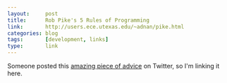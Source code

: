 ```yaml
---
layout:     post
title:      Rob Pike's 5 Rules of Programming
link:       http://users.ece.utexas.edu/~adnan/pike.html
categories: blog
tags:       [development, links]
type:       link
---
```


Someone posted this [amazing piece of advice](http://users.ece.utexas.edu/~adnan/pike.html) on Twitter, so I'm linking it here.